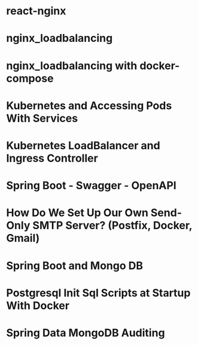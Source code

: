# react-nginx 
# nginx_loadbalancing 
# nginx_loadbalancing with docker-compose 
# Kubernetes and Accessing Pods With Services 
# Kubernetes LoadBalancer and Ingress Controller
# Spring Boot - Swagger - OpenAPI 
# How Do We Set Up Our Own Send-Only SMTP Server? (Postfix, Docker, Gmail)
# Spring Boot and Mongo DB
# Postgresql Init Sql Scripts at Startup With Docker
# Spring Data MongoDB Auditing

